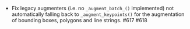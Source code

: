 * Fix legacy augmenters (i.e. no `_augment_batch_()`
  implemented) not automatically falling back to
  `_augment_keypoints()` for the augmentation of bounding
  boxes, polygons and line strings. #617 #618